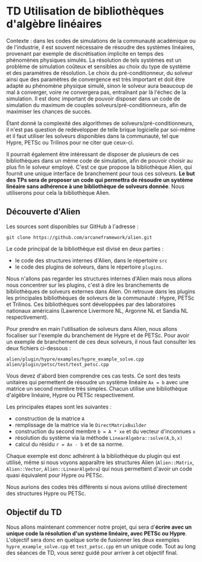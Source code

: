 # TD Utilisation de bibliothèques d'algèbre linéaires

Contexte : dans les codes de simulations de la communauté académique ou de l'industrie, il est souvent nécessaire de résoudre des systèmes linéaires, provenant par exemple de discrétisation implicite en temps des phénomènes physiques simulés. La résolution de tels systèmes est un problème de simulation coûteux et sensibles au choix du type de système et des paramètres de résolution. Le choix du pré-conditionneur, du solveur ainsi que des paramètres de convergence est très important et doit être adapté au phénomène physique simulé, sinon le solveur aura beaucoup de mal à converger, voire ne convergera pas, entraînant par là l'échec de la simulation. Il est donc important de pouvoir disposer dans un code de simulation du maximum de couples solveurs/pré-conditionneurs, afin de maximiser les chances de succès.

Étant donné la complexité des algorithmes de solveurs/pré-conditionneurs, il n'est pas question de redévelopper de telle brique logicielle par soi-même et il faut utiliser les solveurs disponibles dans la communauté, tel que Hypre, PETSc ou Trilinos pour ne citer que ceux-ci.

Il pourrait également être intéressant de disposer de plusieurs de ces bibliothèques dans un même code de simulation, afin de pouvoir choisir au plus fin le solveur employé. C'est ce que propose la bibliothèque Alien, qui fournit une unique interface de branchement pour tous ces solveurs. **Le but des TPs sera de proposer un code qui permettra de résoudre un système linéaire sans adhérence à une bibliothèque de solveurs donnée**. Nous utiliserons pour cela la bibliothèque Alien.

## Découverte d'Alien

Les sources sont disponibles sur GitHub à l'adresse :

```shell
git clone https://github.com/arcaneframework/alien.git
```

Le code principal de la bibliothèque est divisé en deux parties :

* le code des structures internes d'Alien, dans le répertoire `src`
* le code des plugins de solveurs, dans le répertoire `plugins`.

Nous n'allons pas regarder les structures internes d'Alien mais nous allons nous concentrer sur les plugins, c'est à dire les branchements de bibliothèques de solveurs externes dans Alien. On retrouve dans les plugins les principales bibliothèques de solveurs de la communauté : Hypre, PETSc et Trilinos. Ces bibliothèques sont développées par des laboratoires nationaux américains (Lawrence Livermore NL, Argonne NL et Sandia NL respectivement).

Pour prendre en main l'utilisation de solveurs dans Alien, nous allons focaliser sur l'exemple du branchement de Hypre et de PETSc. Pour avoir un exemple de branchement de ces deux solveurs, il nous faut consulter les deux fichiers ci-dessous :

```shell
alien/plugin/hypre/examples/hypre_example_solve.cpp
alien/plugin/petsc/test/test_petsc.cpp
```

Vous devez d'abord bien comprendre ces cas tests. Ce sont des tests unitaires qui permettent de résoudre un système linéaire ```Ax = b``` avec une matrice un second membre très simples. Chacun utilise  une bibliothèque d'algèbre linéaire, Hypre ou PETSc respectivement.

Les principales étapes sont les suivantes :

* construction de la matrice `A`
* remplissage de la matrice via le `DirectMatrixBuilder`
* construction du second membre `b = A * xe` et du vecteur d'inconnues `x`
* résolution du système via la méthode `LinearAlgebra::solve(A,b,x)`
* calcul du résidu `r = Ax - b` et de sa norme.

Chaque exemple est donc adhérent à la bibliothèque du plugin qui est utilisé, même si nous voyons apparaître les structures Alien (`Alien::Matrix`, `Alien::Vector`, `Alien::LinearAlgebra`) qui nous permettent d'avoir un code quasi équivalent pour Hypre ou PETSc.

Nous aurions des codes très différents si nous avions utilisé directement des structures Hypre ou PETSc.

## Objectif du TD

Nous allons maintenant commencer notre projet, qui sera d'**écrire avec un unique code la résolution d'un système linéaire, avec PETSc ou Hypre**.
L'objectif sera donc en quelque sorte de fusionner les deux exemples `hypre_example_solve.cpp` et `test_petsc.cpp` en un unique code. Tout au long des séances de TD, vous serez guidé pour arriver à cet objectif final.
